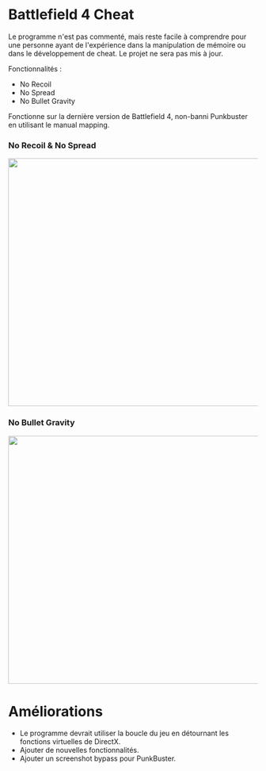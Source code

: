 # Battlefield 4 Cheat

Le programme n'est pas commenté, mais reste facile à comprendre pour une personne ayant de l'expérience dans la manipulation de mémoire ou dans le développement de cheat. Le projet ne sera pas mis à jour.

Fonctionnalités :

 - No Recoil
 - No Spread
 - No Bullet Gravity

Fonctionne sur la dernière version de Battlefield 4, non-banni Punkbuster en utilisant le manual mapping.

### No Recoil & No Spread

<p align="center">
 <img width="800" height="500" src="https://github.com/adamhlt/BF4-Cheat/blob/main/Ressource/no%20recoil.gif">
</p>
 
 
 
### No Bullet Gravity

<p align="center">
 <img width="800" height="500" src="https://github.com/adamhlt/BF4-Cheat/blob/main/Ressource/no%20gravity.gif">
</p>

# Améliorations

 - Le programme devrait utiliser la boucle du jeu en détournant les fonctions virtuelles de DirectX.
 - Ajouter de nouvelles fonctionnalités.
 - Ajouter un screenshot bypass pour PunkBuster.

